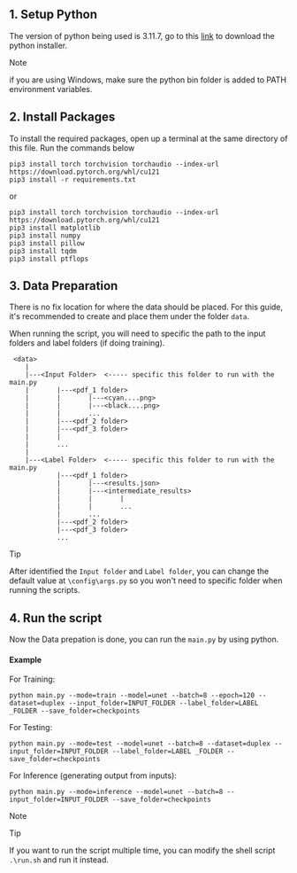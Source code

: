 ## 1. Setup Python
The version of python being used is 3.11.7, go to this [link](https://www.python.org/downloads/release/python-3117/) to download the python installer.

> [!NOTE]
> if you are using Windows, make sure the python bin folder is added to PATH environment variables. 

## 2. Install Packages
To install the required packages, open up a terminal at the same directory of this file. Run the commands below
```
pip3 install torch torchvision torchaudio --index-url https://download.pytorch.org/whl/cu121
pip3 install -r requirements.txt
```
or 
```
pip3 install torch torchvision torchaudio --index-url https://download.pytorch.org/whl/cu121
pip3 install matplotlib
pip3 install numpy
pip3 install pillow
pip3 install tqdm
pip3 install ptflops
```

## 3. Data Preparation
There is no fix location for where the data should be placed. For this guide, it's recommended to create and place them under the folder `data`. 

When running the script, you will need to specific the path to the input folders and label folders (if doing training).

```
 <data>
    |
    |---<Input Folder>  <----- specific this folder to run with the main.py
    |       |---<pdf_1 folder>
    |       |       |---<cyan....png>
    |       |       |---<black....png>
    |       |       ...
    |       |---<pdf_2 folder>
    |       |---<pdf_3 folder>
    |       |
    |       ...
    |
    |---<Label Folder>  <----- specific this folder to run with the main.py
            |---<pdf_1 folder>
            |       |---<results.json>
            |       |---<intermediate_results>
            |       |       |
            |       |       ...
            |       ...
            |---<pdf_2 folder>
            |---<pdf_3 folder>
            ...
```

> [!TIP]
> After identified the `Input folder` and `Label folder`, you can change the default value at `\config\args.py` so you won't need to specific folder when running the scripts.

## 4.  Run the script
Now the Data prepation is done, you can run the `main.py` by using python.

#### Example
For Training:
```
python main.py --mode=train --model=unet --batch=8 --epoch=120 --dataset=duplex --input_folder=INPUT_FOLDER --label_folder=LABEL _FOLDER --save_folder=checkpoints
```

For Testing:
```
python main.py --mode=test --model=unet --batch=8 --dataset=duplex --input_folder=INPUT_FOLDER --label_folder=LABEL _FOLDER --save_folder=checkpoints
```

For Inference (generating output from inputs):
```
python main.py --mode=inference --model=unet --batch=8 --input_folder=INPUT_FOLDER --save_folder=checkpoints
```
> [!NOTE]

> [!TIP]
> If you want to run the script multiple time, you can modify the shell script `.\run.sh` and run it instead.